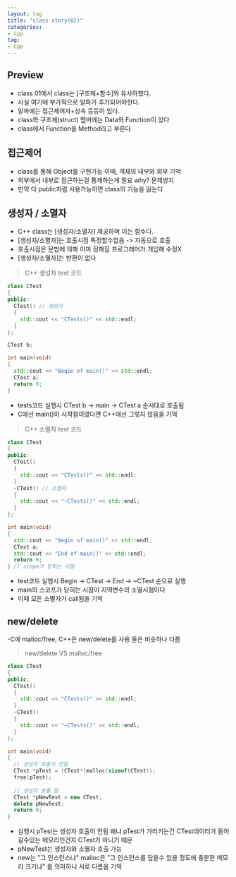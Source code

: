 ```yaml
---
layout: tag
title: "class story(02)"
categories:
- Cpp
tag:
- Cpp
---
```

## Preview

- class 01에서 class는 [구조체+함수]와 유사하했다.
- 사실 여기에 부가적으로 알파가 추가되어야한다.
- 알파에는 접근제어자+상속 등등이 있다.
- class와 구조체(struct) 멤버에는 Data와 Function이 있다
- class에서 Function을 Method라고 부른다

## 접근제어

- class를 통해 Object를 구현가능 이때, 객체의 내부와 외부 기억
- 외부에서 내부로 접근하는걸 통제하는게 필요 why? 문제방지
- 만약 다 public처럼 사용가능하면 class의 기능을 잃는다

## 생성자 / 소멸자

- C++ class는 [생성자/소멸자] 제공하며 이는 함수다.
- [생성자/소멸자]는 호출시점 특정할수없음 -> 자동으로 호출
- 호출시점은 문법에 의해 이미 정해짐 프로그래머가 개입해 수정X
- [생성자/소멸자]는 반환이 없다

>C++ 생성자 test 코드

```cpp
class CTest
{
public:
  CTest() // 생성자
  {
    std::cout << "CTests()" << std::endl;
  }
};

CTest b;

int main(void)
{
  std::cout << "Begin of main()" << std::endl;
  CTest a;
  return 0;
}
```

- tests코드 실행시 CTest b -> main -> CTest a 순서대로 호출됨
- C에선 main()이 시작점이였다면 C++에선 그렇지 않음을 기억

>C++ 소멸자 test 코드

```cpp
class CTest
{
public:
  CTest()
  {
    std::cout << "CTests()" << std::endl;
  }
  ~CTest() // 소멸자
  {
    std::cout << "~CTests()" << std::endl;
  }
};

int main(void)
{
  std::cout << "Begin of main()" << std::endl;
  CTest a;
  std::cout << "End of main()" << std::endl;
  return 0;
} // scope가 닫히는 시점
```

- test코드 실행시 Begin -> CTest -> End -> ~CTest 순으로 실행
- main의 스코프가 닫히는 시점이 지역변수의 소멸시점이다
- 이때 모든 소멸자가 call됨을 기억

## new/delete

-C에 malloc/free, C++은 new/delete를 사용 둘은 비슷하나 다름
>new/delete VS malloc/free

```cpp
class CTest
{
public:
  CTest()
  {
    std::cout << "CTests()" << std::endl;
  }
  ~CTest()
  {
    std::cout << "~CTests()" << std::endl;
  }
};

int main(void)
{
  // 생성자 호출이 안됨
  CTest *pTest = (CTest*)malloc(sizeof(CTest));
  free(pTest);
  
  // 생성자 호출 됨
  CTest *pNewTest = new CTest;
  delete pNewTest;
  return 0;
}
```

- 실행시 pTest는 생성자 호출이 안됨 왜냐 pTest가 가리키는건 CTest데이터가 들어갈수있는 메모리인건지 CTest가 아니기 때문
- pNewTest는 생성자와 소멸자 호출 가능
- new는 "그 인스턴스냐" malloc은 "그 인스턴스를 담을수 있을 정도에 충분한 메모리 크기냐" 를 의마하니 서로 다름을 기억
